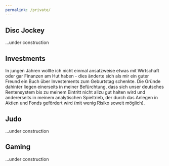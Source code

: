 ```yaml
---
permalink: /private/
---
```


<h2 id='private-disc-jockey'>Disc Jockey</h2>
<p>
...under construction
</p>

<h2 id='private-investments'>Investments</h2>
<p>
In jungen Jahren wollte ich nicht einmal ansatzweise etwas mit Wirtschaft oder gar Finanzen am Hut haben - dies &auml;nderte sich als mir ein guter Freund ein Buch &uuml;ber Investements zum Geburtstag schenkte. Die Gr&uuml;nde dahinter liegen einerseits in meiner Bef&uuml;rchtung, dass sich unser deutsches Rentensystem bis zu meinem Eintritt nicht allzu gut halten wird und andererseits in meinem analytischen Spieltrieb, der durch das Anlegen in Aktien und Fonds gef&ouml;rdert wird (mit wenig Risiko soweit m&ouml;glich).
</p>
</p>
<!-- hier aktuelle Kurse der Assets meines Depots abbilden //-->
<p>

<h2 id='private-judo'>Judo</h2>
<p>
...under construction
</p>

<h2 id='private-gaming'>Gaming</h2>
<p>
...under construction
</p>

<!--
<h2 id='private-game-development'>Game Development</h2>
<p>
...under construction
</p>
//-->